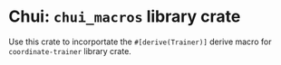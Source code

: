 # Chui: `chui_macros` library crate

Use this crate to incorportate the `#[derive(Trainer)]` derive macro for `coordinate-trainer`
library crate.
